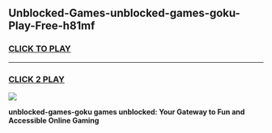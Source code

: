 
## Unblocked-Games-unblocked-games-goku-Play-Free-h81mf
<h3>
<a href="https://premium76.site?title=unblocked-games-goku&ref=19M">CLICK TO PLAY</a></h3>
<hr>

<h3>
<a href="https://premium76.site?title=unblocked-games-goku&ref=19M">CLICK 2 PLAY</a>
  
</h3>

<a href="https://premium76.site?title=unblocked-games-goku&ref=19M"><img src="https://clearcache.store/games.png"></a>


**unblocked-games-goku games unblocked: Your Gateway to Fun and Accessible Online Gaming**
